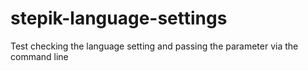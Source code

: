 # stepik-language-settings
 Test checking the language setting and passing the parameter via the command line

